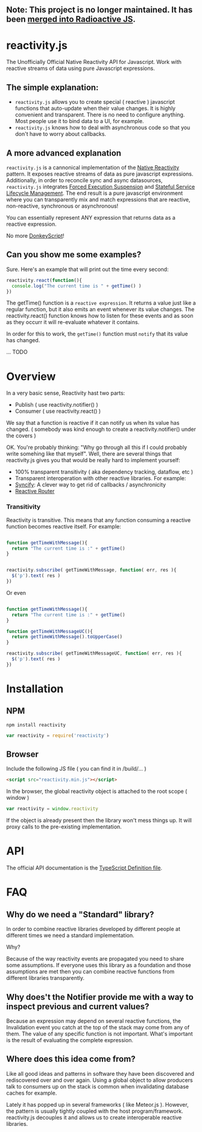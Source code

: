 **Note: This project is no longer maintained. It has been [merged into Radioactive JS](https://github.com/radioactive/radioactive).**
---

# reactivity.js

The Unofficially Official Native Reactivity API for Javascript.
Work with reactive streams of data using pure Javascript expressions.

## The simple explanation:

* `reactivity.js` allows you to create special ( reactive ) javascript functions that auto-update when their value changes. It is highly convenient and transparent. There is no need to configure anything. Most people use it to bind data to a UI, for example. 
* `reactivity.js` knows how to deal with asynchronous code so that you don't have to worry about callbacks.

## A more advanced explanation

`reactivity.js` is a cannonical implementation of the [Native Reactivity](https://github.com/aldonline/reactivity/wiki/Native-Reactivity) pattern. It exposes reactive streams of data as pure javascript expressions.
Additionally, in order to reconcile sync and async datasources, `reactivity.js` integrates [Forced Execution Suspension](https://github.com/aldonline/reactivity/wiki/Forced-Execution-Suspension) and [Stateful Service Lifecycle Management](https://github.com/aldonline/reactivity/wiki/Stateful-Service-Lifecycle-Management).
The end result is a pure javascript environment where you can transparently mix and match expressions that are reactive, non-reactive, synchronous or asynchronous!

You can essentially represent ANY expression that returns data as a reactive expression.

No more [DonkeyScript](https://www.donkeyscript.org/)!


## Can you show me some examples?

Sure. Here's an example that will print out the time every second:

```javascript
reactivity.react(function(){
  console.log("The current time is " + getTime() )
})
```

The getTime() function is a `reactive expression`. It returns a value just like a regular function, but it also emits an event whenever its value changes. The reactivity.react() function knows how to listen for these events and as soon as they occurr it will re-evaluate whatever it contains.

In order for this to work, the `getTime()` function must `notify` that its value has changed.

... TODO

# Overview

In a very basic sense, Reactivity hast two parts:

* Publish ( use reactivity.notifier() )
* Consumer ( use reactivity.react() )

We say that a function is reactive if it can notify us when its value has changed.
( somebody was kind enough to create a reactivity.notifier() under the covers )

OK. You're probably thinking: "Why go through all this if I could probably write somehing like that myself".
Well, there are several things that reactivity.js gives you that would be really hard to implement yourself:

* 100% transparent transitivity ( aka dependency tracking, dataflow, etc )
* Transparent interoperation with other reactive libraries. For example:
 * [Syncify](https://github.com/aldonline/syncify): A clever way to get rid of callbacks / asynchronicity
 * [Reactive Router](https://github.com/aldonline/reactive_router)

### Transitivity

Reactivity is transitive. This means that any function consuming a reactive function becomes
reactive itself. For example:

```javascript

function getTimeWithMessage(){
  return "The current time is :" + getTime()
}


reactivity.subscribe( getTimeWithMessage, function( err, res ){
  $('p').text( res )
})


```

Or even


```javascript

function getTimeWithMessage(){
  return "The current time is :" + getTime()
}

function getTimeWithMessageUC(){
  return getTimeWithMessage().toUpperCase()
}

reactivity.subscribe( getTimeWithMessageUC, function( err, res ){
  $('p').text( res )
})


```

# Installation

## NPM

```shell
npm install reactivity
```

```javascript
var reactivity = require('reactivity')
```

## Browser

Include the following JS file ( you can find it in /build/... )

```html
<script src="reactivity.min.js"></script>
```

In the browser, the global reactivity object is attached to the root scope ( window )

```javascript
var reactivity = window.reactivity
```

If the object is already present then the library won't mess things up.
It will proxy calls to the pre-existing implementation.

# API

The official API documentation is the [TypeScript Definition file](https://github.com/aldonline/reactivity/blob/master/reactivity.d.ts).


# FAQ

## Why do we need a "Standard" library?

In order to combine reactive libraries developed by different people at different
times we need a standard implementation.

Why?

Because of the way reactivity events are propagated you need to share some assumptions.
If everyone uses this library as a foundation and those assumptions are met then you can combine
reactive functions from different libraries transparently.

## Why does't the Notifier provide me with a way to inspect previous and current values?

Because an expression may depend on several reactive functions,
the Invalidation event you catch at the top of the stack may come from any of them.
The value of any specific function is not important.
What's important is the result of evaluating the complete expression.

## Where does this idea come from?

Like all good ideas and patterns in software they have been discovered and rediscovered over and over again.
Using a global object to allow producers talk to consumers up on the stack is common when invalidating
database caches for example.

Lately it has popped up in several frameworks ( like Meteor.js ). However, the pattern is usually tightly coupled with the host program/framework.
reactivity.js decouples it and allows us to create interoperable reactive libraries.


